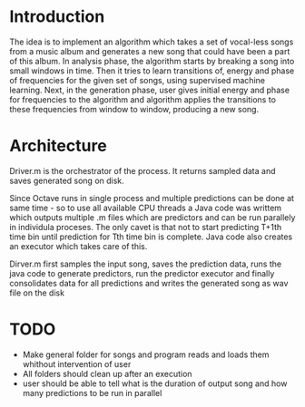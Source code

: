 Introduction
============

The idea is to implement an algorithm which takes a set of vocal-less songs from a music album and generates a new song that could have been a part of this album. In analysis phase, the algorithm starts by breaking a song into small windows in time. Then it tries to learn transitions of, energy and phase of frequencies for the given set of songs, using supervised machine learning. Next, in the generation phase, user gives initial energy and phase for frequencies to the algorithm and algorithm applies the transitions to these frequencies from window to window, producing a new song.


Architecture
============
Driver.m is the orchestrator of the process. It returns sampled data and saves generated song on disk.

Since Octave runs in single process and multiple predictions can be done at same time - so to use all available CPU threads a Java code was writtem which outputs multiple .m files which are predictors and can be run parallely in individula proceses. The only cavet is that not to start predicting T+1th time bin until prediction for Tth time bin is complete. Java code also creates an executor which takes care of this.

Dirver.m first samples the input song, saves the prediction data, runs the java code to generate predictors, run the predictor executor and finally consolidates data for all predictions and writes the generated song as wav file on the disk


TODO
====
- Make general folder for songs and program reads and loads them whithout intervention of user
- All folders should clean up after an execution
- user should be able to tell what is the duration of output song and how many predictions to be run in parallel
